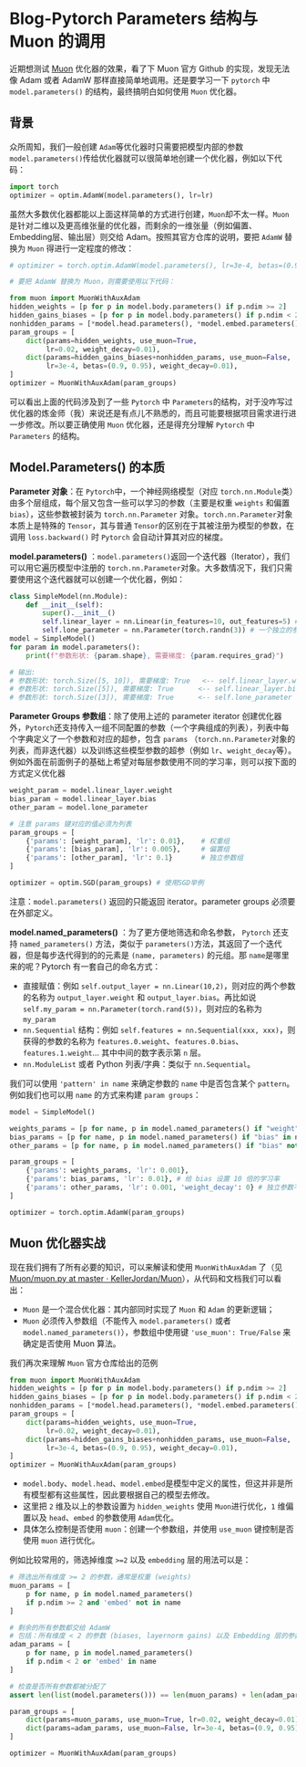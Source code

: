 # Blog-Pytorch Parameters 结构与 Muon 的调用

近期想测试 [Muon](https://github.com/KellerJordan/Muon) 优化器的效果，看了下 Muon 官方 Github 的实现，发现无法像 Adam 或者 AdamW 那样直接简单地调用。还是要学习一下 `pytorch`​ 中 `model.parameters()`​ 的结构，最终搞明白如何使用 `Muon`​ 优化器。

## 背景

众所周知，我们一般创建 `Adam`​ 等优化器时只需要把模型内部的参数 `model.parameters()`​ 传给优化器就可以很简单地创建一个优化器，例如以下代码：

```python
import torch
optimizer = optim.AdamW(model.parameters(), lr=lr)
```

虽然大多数优化器都能以上面这样简单的方式进行创建，`Muon`​ 却不太一样。`Muon`​ 是针对二维以及更高维张量的优化器，而剩余的一维张量（例如偏置、Embedding层、输出层）则交给 Adam。按照其官方仓库的说明，要把 `AdamW`​ 替换为 `Muon`​ 得进行一定程度的修改：

```python
# optimizer = torch.optim.AdamW(model.parameters(), lr=3e-4, betas=(0.90, 0.95), weight_decay=0.01)

# 要把 AdamW 替换为 Muon，则需要使用以下代码：

from muon import MuonWithAuxAdam
hidden_weights = [p for p in model.body.parameters() if p.ndim >= 2]
hidden_gains_biases = [p for p in model.body.parameters() if p.ndim < 2]
nonhidden_params = [*model.head.parameters(), *model.embed.parameters()]
param_groups = [
    dict(params=hidden_weights, use_muon=True,
         lr=0.02, weight_decay=0.01),
    dict(params=hidden_gains_biases+nonhidden_params, use_muon=False,
         lr=3e-4, betas=(0.9, 0.95), weight_decay=0.01),
]
optimizer = MuonWithAuxAdam(param_groups)
```

可以看出上面的代码涉及到了一些 `Pytorch`​ 中 `Parameters`​ 的结构，对于没咋写过优化器的炼金师（我）来说还是有点儿不熟悉的，而且可能要根据项目需求进行进一步修改。所以要正确使用 `Muon`​ 优化器，还是得充分理解 `Pytorch`​ 中 `Parameters`​ 的结构。

## Model.Parameters() 的本质

**Parameter 对象**：在 `Pytorch`​ 中，一个神经网络模型（对应 `torch.nn.Module`​ 类）由多个层组成，每个层又包含一些可以学习的参数（主要是权重 `weights`​ 和偏置 `bias`​），这些参数被封装为 `torch.nn.Parameter`​ 对象。`torch.nn.Parameter`​ 对象本质上是特殊的 `Tensor`​，其与普通 `Tensor`​ 的区别在于其被注册为模型的参数，在调用 `loss.backward()`​ 时 `Pytorch`​ 会自动计算其对应的梯度。

**model.parameters()** ：`model.parameters()`​ 返回一个迭代器（Iterator），我们可以用它遍历模型中注册的 `torch.nn.Parameter`​ 对象。大多数情况下，我们只需要使用这个迭代器就可以创建一个优化器，例如：

```python
class SimpleModel(nn.Module):
    def __init__(self):
        super().__init__()
        self.linear_layer = nn.Linear(in_features=10, out_features=5) # 包含 weight 和 bias
        self.lone_parameter = nn.Parameter(torch.randn(3)) # 一个独立的参数
model = SimpleModel()
for param in model.parameters():
    print(f"参数形状: {param.shape}, 需要梯度: {param.requires_grad}")

# 输出:
# 参数形状: torch.Size([5, 10]), 需要梯度: True   <-- self.linear_layer.weight
# 参数形状: torch.Size([5]), 需要梯度: True      <-- self.linear_layer.bias
# 参数形状: torch.Size([3]), 需要梯度: True      <-- self.lone_parameter
```

**Parameter Groups 参数组**：除了使用上述的 parameter iterator 创建优化器外，`Pytorch`​ 还支持传入一组不同配置的参数（一个字典组成的列表），列表中每个字典定义了一个参数和对应的超参，包含 `params`​ （`torch.nn.Parameter`​ 对象的列表，而非迭代器）以及训练这些模型参数的超参（例如 `lr`​、`weight_decay`​ 等）。例如外面在前面例子的基础上希望对每层参数使用不同的学习率，则可以按下面的方式定义优化器

```python
weight_param = model.linear_layer.weight
bias_param = model.linear_layer.bias
other_param = model.lone_parameter

# 注意 params 键对应的值必须为列表
param_groups = [
    {'params': [weight_param], 'lr': 0.01},    # 权重组
    {'params': [bias_param], 'lr': 0.005},     # 偏置组
    {'params': [other_param], 'lr': 0.1}       # 独立参数组
]

optimizer = optim.SGD(param_groups) # 使用SGD举例
```

注意：`model.parameters()`​ 返回的只能返回 iterator。parameter groups 必须要在外部定义。

**model.named_parameters()** ：为了更方便地筛选和命名参数， `Pytorch`​ 还支持 `named_parameters()`​ 方法，类似于 `parameters()`​ 方法，其返回了一个迭代器，但是每步迭代得到的的元素是 `(name, parameters)`​ 的元组。那 `name`​ 是哪里来的呢？Pytorch 有一套自己的命名方式：

- 直接赋值：例如 `self.output_layer = nn.Linear(10,2)`​，则对应的两个参数的名称为 `output_layer.weight`​ 和 `output_layer.bias`​。再比如说 `self.my_param = nn.Parameter(torch.rand(5))`​，则对应的名称为 `my_param`​
- ​`nn.Sequential`​ 结构：例如 `self.features = nn.Sequential(xxx, xxx)`​，则获得的参数的名称为 `features.0.weight`​、`features.0.bias`​、`features.1.weight`​ ... 其中中间的数字表示第 `n`​ 层。
- ​`nn.ModuleList`​ 或者 Python 列表/字典：类似于 `nn.Sequential`​。

我们可以使用 `'pattern' in name`​ 来确定参数的 `name`​ 中是否包含某个 `pattern`​。例如我们也可以用 `name`​ 的方式来构建 `param groups`​：

```python
model = SimpleModel()

weights_params = [p for name, p in model.named_parameters() if "weight" in name]
bias_params = [p for name, p in model.named_parameters() if "bias" in name]
other_params = [p for name, p in model.named_parameters() if "bias" not in name and "weight" not in name]

param_groups = [
    {'params': weights_params, 'lr': 0.001},
    {'params': bias_params, 'lr': 0.01}, # 给 bias 设置 10 倍的学习率
    {'params': other_params, 'lr': 0.001, 'weight_decay': 0} # 独立参数不使用权重衰减
]

optimizer = torch.optim.AdamW(param_groups)
```

## Muon 优化器实战

现在我们拥有了所有必要的知识，可以来解读和使用 `MuonWithAuxAdam`​ 了（见 [Muon/muon.py at master · KellerJordan/Muon](https://github.com/KellerJordan/Muon/blob/master/muon.py)），从代码和文档我们可以看出：

- ​`Muon`​ 是一个混合优化器：其内部同时实现了 `Muon`​ 和 `Adam`​ 的更新逻辑；
- ​`Muon`​ 必须传入参数组（不能传入 `model.parameters()`​ 或者 `model.named_parameters()`​），参数组中使用键 `'use_muon': True/False`​ 来确定是否使用 Muon 算法。

我们再次来理解 `Muon`​ 官方仓库给出的范例

```python
from muon import MuonWithAuxAdam
hidden_weights = [p for p in model.body.parameters() if p.ndim >= 2]
hidden_gains_biases = [p for p in model.body.parameters() if p.ndim < 2]
nonhidden_params = [*model.head.parameters(), *model.embed.parameters()]
param_groups = [
    dict(params=hidden_weights, use_muon=True,
         lr=0.02, weight_decay=0.01),
    dict(params=hidden_gains_biases+nonhidden_params, use_muon=False,
         lr=3e-4, betas=(0.9, 0.95), weight_decay=0.01),
]
optimizer = MuonWithAuxAdam(param_groups)
```

- ​`model.body`​、`model.head`​、`model.embed`​ 是模型中定义的属性，但这并非是所有模型都有这些属性，因此要根据自己的模型去修改。
- 这里把 `2`​ 维及以上的参数设置为 `hidden_weights`​ 使用 `Muon`​ 进行优化，`1`​ 维偏置以及 `head`​、`embed`​ 的参数使用 `Adam`​ 优化。
- 具体怎么控制是否使用 `muon`​：创建一个参数组，并使用 `use_muon`​ 键控制是否使用 `muon`​ 进行优化。

例如比较常用的，筛选掉维度 `>=2`​ 以及 `embedding`​ 层的用法可以是：

```python
# 筛选出所有维度 >= 2 的参数，通常是权重 (weights)
muon_params = [
    p for name, p in model.named_parameters() 
    if p.ndim >= 2 and 'embed' not in name
]

# 剩余的所有参数都交给 AdamW
# 包括：所有维度 < 2 的参数 (biases, layernorm gains) 以及 Embedding 层的参数
adam_params = [
    p for name, p in model.named_parameters() 
    if p.ndim < 2 or 'embed' in name
]

# 检查是否所有参数都被分配了
assert len(list(model.parameters())) == len(muon_params) + len(adam_params)

param_groups = [
    dict(params=muon_params, use_muon=True, lr=0.02, weight_decay=0.01),
    dict(params=adam_params, use_muon=False, lr=3e-4, betas=(0.9, 0.95), weight_decay=0.01),
]

optimizer = MuonWithAuxAdam(param_groups)
```

‍

‍
